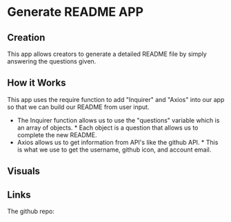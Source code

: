 # Generate README APP

## Creation

This app allows creators to generate a detailed README file by simply answering the questions given. 

## How it Works

This app uses the require function to add "Inquirer" and "Axios" into our app so that we can build our README from user input.
* The Inquirer function allows us to use the "questions" variable which is an array of objects.
      * Each object is a question that allows us to complete the new README.
* Axios allows us to get information from API's like the github API.
      * This is what we use to get the username, github icon, and account email.

## Visuals



## Links

The github repo: 